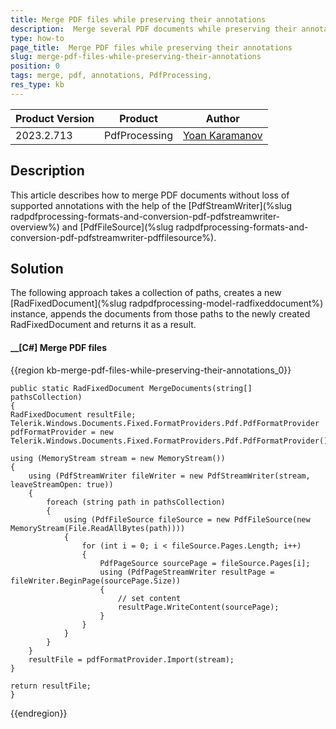 ```yaml
---
title: Merge PDF files while preserving their annotations
description:  Merge several PDF documents while preserving their annotations in the result document using PdfStreamWriter and PdfFileSource.
type: how-to 
page_title:  Merge PDF files while preserving their annotations
slug: merge-pdf-files-while-preserving-their-annotations
position: 0
tags: merge, pdf, annotations, PdfProcessing,  
res_type: kb
---
```


|Product Version|Product|Author|
|----|----|----|
|2023.2.713|PdfProcessing|[Yoan Karamanov](https://www.telerik.com/blogs/author/yoan-karamanov)|

## Description
 
This article describes how to merge PDF documents without loss of supported annotations with the help of the [PdfStreamWriter](%slug radpdfprocessing-formats-and-conversion-pdf-pdfstreamwriter-overview%) and [PdfFileSource](%slug radpdfprocessing-formats-and-conversion-pdf-pdfstreamwriter-pdffilesource%). 

## Solution

The following approach takes a collection of paths, creates a new [RadFixedDocument](%slug radpdfprocessing-model-radfixeddocument%) instance, appends the documents from those paths to the newly created RadFixedDocument and returns it as a result.

#### __[C#] Merge PDF files

{{region kb-merge-pdf-files-while-preserving-their-annotations_0}}

    public static RadFixedDocument MergeDocuments(string[] pathsCollection)
	{
	RadFixedDocument resultFile;
	Telerik.Windows.Documents.Fixed.FormatProviders.Pdf.PdfFormatProvider pdfFormatProvider = new Telerik.Windows.Documents.Fixed.FormatProviders.Pdf.PdfFormatProvider();
 
	using (MemoryStream stream = new MemoryStream())
	{
		using (PdfStreamWriter fileWriter = new PdfStreamWriter(stream, leaveStreamOpen: true))
		{
			foreach (string path in pathsCollection)
			{
				using (PdfFileSource fileSource = new PdfFileSource(new MemoryStream(File.ReadAllBytes(path))))
				{
					for (int i = 0; i < fileSource.Pages.Length; i++)
					{
						PdfPageSource sourcePage = fileSource.Pages[i];
						using (PdfPageStreamWriter resultPage = fileWriter.BeginPage(sourcePage.Size))
						{
							// set content                     
							resultPage.WriteContent(sourcePage);
						}
					}
				}
			}
		}
  		resultFile = pdfFormatProvider.Import(stream);
	}

	return resultFile;
	}

{{endregion}}
